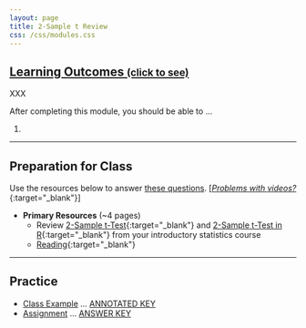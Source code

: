 ```yaml
---
layout: page
title: 2-Sample t Review
css: /css/modules.css
---
```


<div class="panel-group-ILOs">
  <div class="panel panel-default">
    <div class="panel-heading">
      <h2 class="panel-title">
        <a data-toggle="collapse" href="#ILOs">Learning Outcomes <small>(click to see)</small></a>
      </h2>
    </div>
    <div id="ILOs" class="panel-collapse collapse">
      <div class="panel-body">
XXX
<p>After completing this module, you should be able to ...</p>

<ol>
  <li></li>
</ol>
      </div>
    </div>
  </div>
</div>

----

## Preparation for Class
Use the resources below to answer [these questions](prep/2TReview). [[*Problems with videos?*](../resources/FAQs/videos){:target="_blank"}]

* **Primary Resources** (~4 pages)
  * Review [2-Sample t-Test](http://derekogle.com/NCMTH107/modules/2Samplet.html){:target="_blank"} and [2-Sample t-Test in R](http://derekogle.com/NCMTH107/modules/2Samplet.html){:target="_blank"} from your introductory statistics course
  * [Reading](readings/2TReview){:target="_blank"}

----

## Practice

* [Class Example](cex/2TReview_CEX1) ... [ANNOTATED KEY](cex/KEY_2TReview_CEX1) 
* [Assignment](ce/2TReview_CE1_pH) ... [ANSWER KEY](cex/KEY_2TReview_CE1_pH)
